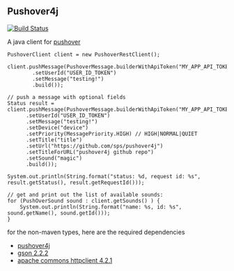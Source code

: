 Pushover4j
--------

[![Build Status](https://travis-ci.org/sps/pushover4j.png?branch=master)](https://travis-ci.org/sps/pushover4j)

A java client for [pushover](https://pushover.net/)

```
PushoverClient client = new PushoverRestClient();        

client.pushMessage(PushoverMessage.builderWithApiToken("MY_APP_API_TOKEN")
        .setUserId("USER_ID_TOKEN")
        .setMessage("testing!")
        .build());

// push a message with optional fields
Status result = client.pushMessage(PushoverMessage.builderWithApiToken("MY_APP_API_TOKEN")
      .setUserId("USER_ID_TOKEN")
      .setMessage("testing!")
      .setDevice("device")
      .setPriority(MessagePriority.HIGH) // HIGH|NORMAL|QUIET
      .setTitle("title")
      .setUrl("https://github.com/sps/pushover4j")
      .setTitleForURL("pushover4j github repo")
      .setSound("magic")
      .build());
      
System.out.println(String.format("status: %d, request id: %s", result.getStatus(), result.getRequestId()));

// get and print out the list of available sounds:
for (PushOverSound sound : client.getSounds() ) {
    System.out.println(String.format("name: %s, id: %s", sound.getName(), sound.getId()));
}              
```


for the non-maven types, here are the required dependencies

* [pushover4j](http://github.com/sps/pushover4j/downloads)
* [gson 2.2.2](http://code.google.com/p/google-gson/downloads/list)
* [apache commons httpclient 4.2.1](http://hc.apache.org/downloads.cgi)
